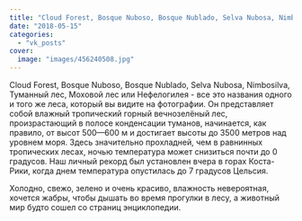 ```yaml
---
title: "Cloud Forest, Bosque Nuboso, Bosque Nublado, Selva Nubosa, Nimbosilva, Туманный лес, Моховой лес или..."
date: "2018-05-15"
categories: 
  - "vk_posts"
cover:
  image: "images/456240508.jpg"
---
```


Cloud Forest, Bosque Nuboso, Bosque Nublado, Selva Nubosa, Nimbosilva, Туманный лес, Моховой лес или Нефелогилея - все это названия одного и того же леса, который вы видите на фотографии. Он представляет собой влажный тропический горный вечнозелёный лес, произрастающий в полосе конденсации туманов, начинается, как правило, от высот 500—600 м и достигает высоты до 3500 метров над уровнем моря. Здесь значительно прохладней, чем в равнинных тропических лесах, ночью температура может снизиться почти до 0 градусов. Наш личный рекорд был установлен вчера в горах Коста-Рики, когда днем температура опустилась до 7 градусов Цельсия.

<!--more-->

Холодно, свежо, зелено и очень красиво, влажность невероятная, хочется жабры, чтобы дышать во время прогулки в лесу, а животный мир будто сошел со страниц энциклопедии.
